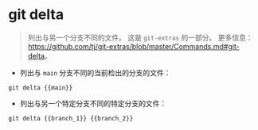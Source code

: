 # git delta

> 列出与另一个分支不同的文件。
> 这是 `git-extras` 的一部分。
> 更多信息：<https://github.com/tj/git-extras/blob/master/Commands.md#git-delta>。

- 列出与 `main` 分支不同的当前检出的分支的文件：

`git delta {{main}}`

- 列出与另一个特定分支不同的特定分支的文件：

`git delta {{branch_1}} {{branch_2}}`